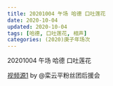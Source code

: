 ```yaml
---
title: 20201004 午场 哈德 口吐莲花 
date: 2020-10-04
updated: 2020-10-04
tags: [哈德, 口吐莲花, 相声]
categories: (2020)庚子年场次
---
```

20201004 午场 哈德 口吐莲花 



[视频源1](https://weibo.com/6574451359/JnE1s25ut) by @栾云平粉丝团后援会

